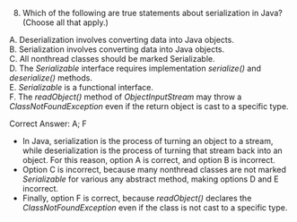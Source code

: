 8. Which of the following are true statements about serialization in Java? (Choose all that apply.)

A. Deserialization involves converting data into Java objects.  <br>
B. Serialization involves converting data into Java objects.    <br>
C. All nonthread classes should be marked Serializable.         <br>
D. The *Serializable* interface requires implementation *serialize()* and *deserialize()* methods.  <br>
E. *Serializable* is a functional interface.    <br>
F. The *readObject()* method of *ObjectInputStream* may throw a *ClassNotFoundException* even if the return object is
   cast to a specific type. <br>

Correct Answer: A; F

- In Java, serialization is the process of turning an object to a stream, while deserialization is the process of turning
  that stream back into an object. For this reason, option A is correct, and option B is incorrect.
- Option C is incorrect, because many nonthread classes are not marked *Serializable* for various any abstract method,
  making options D and E incorrect.
- Finally, option F is correct, because *readObject()* declares the *ClassNotFoundException* even if the class is not 
  cast to a specific type.